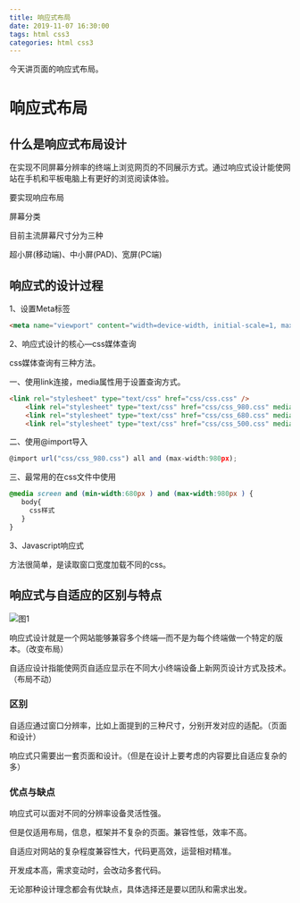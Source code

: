 ```yaml
---
title: 响应式布局
date: 2019-11-07 16:30:00
tags: html css3
categories: html css3
---
```


今天讲页面的响应式布局。

<!--more-->

# 响应式布局

## 什么是响应式布局设计

在实现不同屏幕分辨率的终端上浏览网页的不同展示方式。通过响应式设计能使网站在手机和平板电脑上有更好的浏览阅读体验。

要实现响应布局

屏幕分类

目前主流屏幕尺寸分为三种

超小屏(移动端)、中小屏(PAD)、宽屏(PC端)

## 响应式的设计过程

1、设置Meta标签

```html
<meta name="viewport" content="width=device-width, initial-scale=1, maximum-scale=1, user-scalable=no">
```

2、响应式设计的核心—css媒体查询

css媒体查询有三种方法。

一、使用link连接，media属性用于设置查询方式。

```html
<link rel="stylesheet" type="text/css" href="css/css.css" />
	<link rel="stylesheet" type="text/css" href="css/css_980.css" media="screen and (min-width:680px) and (max-width:980px)"/>
	<link rel="stylesheet" type="text/css" href="css/css_680.css" media="screen and (min-width:500px) and (max-width:679px)"/>
	<link rel="stylesheet" type="text/css" href="css/css_500.css" media="screen and (max-width:499px)"/>
```

二、使用@import导入

```javascript
@import url("css/css_980.css") all and (max-width:980px);
```

三、最常用的在css文件中使用

```css
@media screen and (min-width:680px ) and (max-width:980px ) {
   body{
     css样式
   }
}
```

3、Javascript响应式

方法很简单，是读取窗口宽度加载不同的css。

## 响应式与自适应的区别与特点

![图1](https://zhang-yue.oss-cn-beijing.aliyuncs.com/bingshan/responsive.jpeg)

响应式设计就是一个网站能够兼容多个终端—而不是为每个终端做一个特定的版本。（改变布局）

自适应设计指能使网页自适应显示在不同大小终端设备上新网页设计方式及技术。（布局不动）

### 区别

自适应通过窗口分辨率，比如上面提到的三种尺寸，分别开发对应的适配。（页面和设计）

响应式只需要出一套页面和设计。（但是在设计上要考虑的内容要比自适应复杂的多）

### 优点与缺点

响应式可以面对不同的分辨率设备灵活性强。

但是仅适用布局，信息，框架并不复杂的页面。兼容性低，效率不高。

自适应对网站的复杂程度兼容性大，代码更高效，运营相对精准。

开发成本高，需求变动时，会改动多套代码。



无论那种设计理念都会有优缺点，具体选择还是要以团队和需求出发。